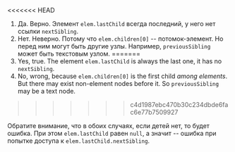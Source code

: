 <<<<<<< HEAD
1. Да. Верно. Элемент `elem.lastChild` всегда последний, у него нет ссылки `nextSibling`.
2. Нет. Неверно. Потому что `elem.children[0]` -- потомок-элемент. Но перед ним могут быть другие узлы. Например, `previousSibling` может быть текстовым узлом.
=======
1. Yes, true. The element `elem.lastChild` is always the last one, it has no `nextSibling`.
2. No, wrong, because `elem.children[0]` is the first child *among elements*. But there may exist non-element nodes before it. So `previousSibling` may be a text node.
>>>>>>> c4d1987ebc470b30c234dbde6fac6e77b7509927

Обратите внимание, что в обоих случаях, если детей нет, то будет ошибка. При этом `elem.lastChild` равен `null`, а значит -- ошибка при попытке доступа к `elem.lastChild.nextSibling`.

